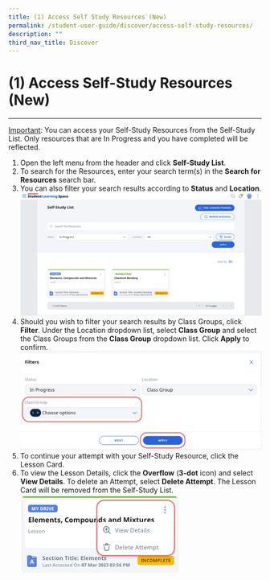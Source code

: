 ```yaml
---
title: (1) Access Self Study Resources (New)
permalink: /student-user-guide/discover/access-self-study-resources/
description: ""
third_nav_title: Discover
---
```

<h1>(1) Access Self-Study Resources (New)</h1>
<hr>
<p><u>Important</u>: You can access your Self-Study Resources from the Self-Study List. Only resources that are In Progress and you have completed will be reflected.</p>
<ol>
<li>Open the left menu from the header and click <strong>Self-Study List</strong>.</li>
<li>To search for the Resources, enter your search term(s) in the <strong>Search for Resources</strong> search bar.</li>
<li>You can also filter your search results according to <strong>Status</strong> and <strong>Location</strong>. 
<a target="_blank" href="/images/1Student/SS-SelfStudyList.png"><img alt="SelfStudyList" src="/images/1Student/SS-SelfStudyList.png"></a>
	</li>
<li>Should you wish to filter your search results by Class Groups, click <strong>Filter</strong>. Under the Location dropdown list, select <strong>Class Group</strong> and select the Class Groups from the <strong>Class Group</strong> dropdown list. Click <strong>Apply</strong> to confirm. 
	<a target="_blank" href="/images/1Student/SS-Filters.png"><img alt="Filters" src="/images/1Student/SS-Filters.png"></a></li>
<li>To continue your attempt with your Self-Study Resource, click the Lesson Card.</li>
<li>To view the Lesson Details, click the <strong>Overflow</strong> (<strong>3-dot</strong> icon) and select <strong>View Details</strong>. To delete an Attempt, select <strong>Delete Attempt</strong>. The Lesson Card will be removed from the Self-Study List. <a target="_blank" href="/images/1Student/SS-LessonCard.png"><img alt="LessonCard" src="/images/1Student/SS-LessonCard.png"></a></li>
</ol>